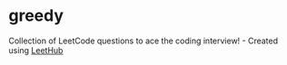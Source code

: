 # greedy
Collection of LeetCode questions to ace the coding interview! - Created using [LeetHub](https://github.com/QasimWani/LeetHub)
